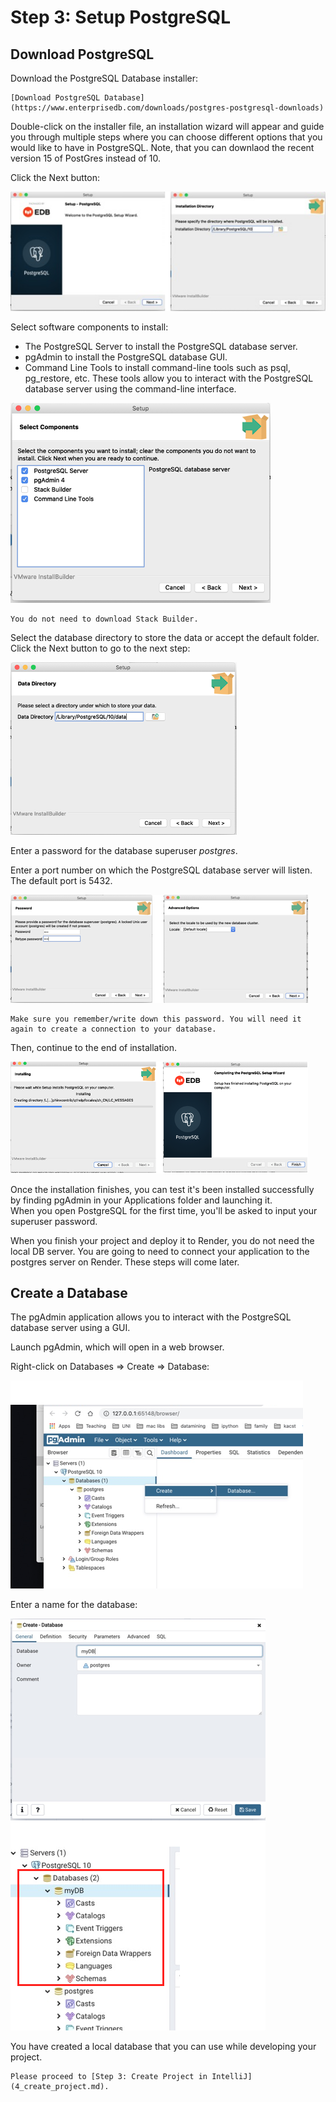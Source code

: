 # Step 3: Setup PostgreSQL

## Download PostgreSQL

Download the PostgreSQL Database installer:

```{admonition} Resource
[Download PostgreSQL Database](https://www.enterprisedb.com/downloads/postgres-postgresql-downloads)
```

Double-click on the installer file, an installation wizard will appear and guide you through multiple steps where you 
can choose different options that you would like to have in PostgreSQL. Note, that you can downlaod the recent version 15
of PostGres instead of 10.

Click the Next button:

![](resources/3_postgresql_setup_1.png)

Select software components to install:

- The PostgreSQL Server to install the PostgreSQL database server.
- pgAdmin to install the PostgreSQL database GUI.
- Command Line Tools to install command-line tools such as psql, pg_restore, etc. These tools allow you to interact 
  with the PostgreSQL database server using the command-line interface.

![](resources/3_postgresql_setup_2.png)

```{attention}
You do not need to download Stack Builder.
```

Select the database directory to store the data or accept the default folder. Click the Next button to go to the next 
step:

![](resources/3_postgresql_setup_3.png)

Enter a password for the database superuser *postgres*.

Enter a port number on which the PostgreSQL database server will listen. The default port is 5432.

![](resources/3_postgresql_setup_4.png)

```{important}
Make sure you remember/write down this password. You will need it again to create a connection to your database.
```

Then, continue to the end of installation.

![](resources/3_postgresql_setup_5.png)

Once the installation finishes, you can test it's been installed successfully by finding pgAdmin in your Applications 
folder and launching it.  
When you open PostgreSQL for the first time, you'll be asked to input your superuser password.

When you finish your project and deploy it to Render, you do not need the local DB server. You are going to need to 
connect your application to the postgres server on Render. These steps will come later.

## Create a Database

The pgAdmin application allows you to interact with the PostgreSQL database server using a GUI.

Launch pgAdmin, which will open in a web browser.

Right-click on Databases => Create => Database:

![](resources/3_postgresql_setup_6.png)

Enter a name for the database:

![](resources/3_postgresql_setup_7.png)

You have created a local database that you can use while developing your project.

```{admonition} What's Next
Please proceed to [Step 3: Create Project in IntelliJ](4_create_project.md).
```
